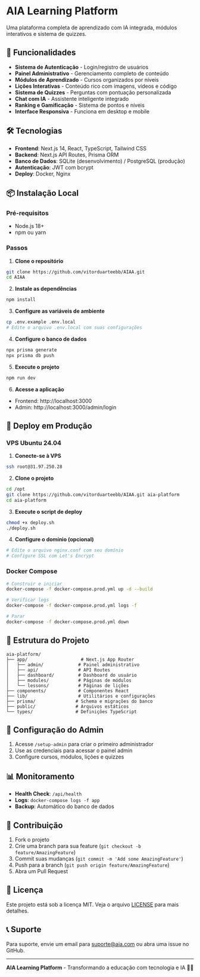 # AIA Learning Platform

Uma plataforma completa de aprendizado com IA integrada, módulos interativos e sistema de quizzes.

## 🚀 Funcionalidades

- **Sistema de Autenticação** - Login/registro de usuários
- **Painel Administrativo** - Gerenciamento completo de conteúdo
- **Módulos de Aprendizado** - Cursos organizados por níveis
- **Lições Interativas** - Conteúdo rico com imagens, vídeos e código
- **Sistema de Quizzes** - Perguntas com pontuação personalizada
- **Chat com IA** - Assistente inteligente integrado
- **Ranking e Gamificação** - Sistema de pontos e níveis
- **Interface Responsiva** - Funciona em desktop e mobile

## 🛠️ Tecnologias

- **Frontend**: Next.js 14, React, TypeScript, Tailwind CSS
- **Backend**: Next.js API Routes, Prisma ORM
- **Banco de Dados**: SQLite (desenvolvimento) / PostgreSQL (produção)
- **Autenticação**: JWT com bcrypt
- **Deploy**: Docker, Nginx

## 📦 Instalação Local

### Pré-requisitos
- Node.js 18+
- npm ou yarn

### Passos

1. **Clone o repositório**
```bash
git clone https://github.com/vitorduarteebb/AIAA.git
cd AIAA
```

2. **Instale as dependências**
```bash
npm install
```

3. **Configure as variáveis de ambiente**
```bash
cp .env.example .env.local
# Edite o arquivo .env.local com suas configurações
```

4. **Configure o banco de dados**
```bash
npx prisma generate
npx prisma db push
```

5. **Execute o projeto**
```bash
npm run dev
```

6. **Acesse a aplicação**
- Frontend: http://localhost:3000
- Admin: http://localhost:3000/admin/login

## 🚀 Deploy em Produção

### VPS Ubuntu 24.04

1. **Conecte-se à VPS**
```bash
ssh root@31.97.250.28
```

2. **Clone o projeto**
```bash
cd /opt
git clone https://github.com/vitorduarteebb/AIAA.git aia-platform
cd aia-platform
```

3. **Execute o script de deploy**
```bash
chmod +x deploy.sh
./deploy.sh
```

4. **Configure o domínio (opcional)**
```bash
# Edite o arquivo nginx.conf com seu domínio
# Configure SSL com Let's Encrypt
```

### Docker Compose

```bash
# Construir e iniciar
docker-compose -f docker-compose.prod.yml up -d --build

# Verificar logs
docker-compose -f docker-compose.prod.yml logs -f

# Parar
docker-compose -f docker-compose.prod.yml down
```

## 📁 Estrutura do Projeto

```
aia-platform/
├── app/                    # Next.js App Router
│   ├── admin/             # Painel administrativo
│   ├── api/               # API Routes
│   ├── dashboard/         # Dashboard do usuário
│   ├── modules/           # Páginas de módulos
│   └── lessons/           # Páginas de lições
├── components/            # Componentes React
├── lib/                   # Utilitários e configurações
├── prisma/               # Schema e migrações do banco
├── public/               # Arquivos estáticos
└── types/                # Definições TypeScript
```

## 🔧 Configuração do Admin

1. Acesse `/setup-admin` para criar o primeiro administrador
2. Use as credenciais para acessar o painel admin
3. Configure cursos, módulos, lições e quizzes

## 📊 Monitoramento

- **Health Check**: `/api/health`
- **Logs**: `docker-compose logs -f app`
- **Backup**: Automático do banco de dados

## 🤝 Contribuição

1. Fork o projeto
2. Crie uma branch para sua feature (`git checkout -b feature/AmazingFeature`)
3. Commit suas mudanças (`git commit -m 'Add some AmazingFeature'`)
4. Push para a branch (`git push origin feature/AmazingFeature`)
5. Abra um Pull Request

## 📄 Licença

Este projeto está sob a licença MIT. Veja o arquivo [LICENSE](LICENSE) para mais detalhes.

## 📞 Suporte

Para suporte, envie um email para suporte@aia.com ou abra uma issue no GitHub.

---

**AIA Learning Platform** - Transformando a educação com tecnologia e IA 🤖✨ 